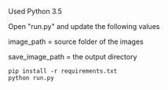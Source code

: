 Used Python 3.5

Open "run.py" and update the following values

image_path = source folder of the images

save_image_path = the output directory


```
pip install -r requirements.txt
python run.py
```

